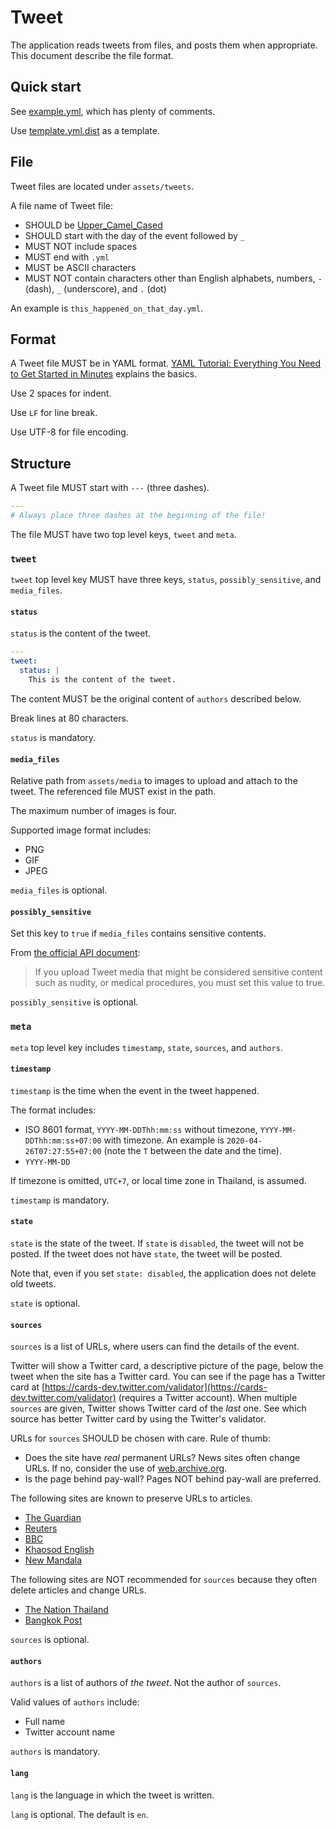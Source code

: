 # Tweet

The application reads tweets from files, and posts them when appropriate. This
document describe the file format.

<!-- toc -->

## Quick start

See [example.yml](../assets/tweets/example.yml), which has plenty of comments.

Use [template.yml.dist](../assets/tweets/template.yml.dist) as a template.

## File

Tweet files are located under `assets/tweets`.

A file name of Tweet file:

- SHOULD be [Upper_Camel_Cased](https://en.wikipedia.org/wiki/Camel_case)
- SHOULD start with the day of the event followed by `_`
- MUST NOT include spaces
- MUST end with `.yml`
- MUST be ASCII characters
- MUST NOT contain characters other than English alphabets, numbers, `-`
  (dash), `_` (underscore), and `.` (dot)

An example is `this_happened_on_that_day.yml`.

## Format

A Tweet file MUST be in YAML format. [YAML Tutorial: Everything You Need to
Get Started in Minutes](https://rollout.io/blog/yaml-tutorial-everything-you-need-get-started/)
explains the basics.

Use 2 spaces for indent.

Use `LF` for line break.

Use UTF-8 for file encoding.

## Structure

A Tweet file MUST start with `---` (three dashes).

```yaml
---
# Always place three dashes at the beginning of the file!
```

The file MUST have two top level keys, `tweet` and `meta`.

### `tweet`

`tweet` top level key MUST have three keys, `status`, `possibly_sensitive`,
and `media_files`.

#### `status`

`status` is the content of the tweet.

```yaml
---
tweet:
  status: |
    This is the content of the tweet.
```

The content MUST be the original content of `authors` described below.

Break lines at 80 characters.

`status` is mandatory.

#### `media_files`

Relative path from `assets/media` to images to upload and attach to the tweet.
The referenced file MUST exist in the path.

The maximum number of images is four.

Supported image format includes:

- PNG
- GIF
- JPEG

`media_files` is optional.

#### `possibly_sensitive`

Set this key to `true` if `media_files` contains sensitive contents.

From [the official API document](https://developer.twitter.com/en/docs/tweets/post-and-engage/api-reference/post-statuses-update):

> If you upload Tweet media that might be considered sensitive content such as
> nudity, or medical procedures, you must set this value to true.

`possibly_sensitive` is optional.

### `meta`

`meta` top level key includes `timestamp`, `state`, `sources`, and `authors`.

#### `timestamp`

`timestamp` is the time when the event in the tweet happened.

The format includes:

- ISO 8601 format, `YYYY-MM-DDThh:mm:ss` without timezone,
  `YYYY-MM-DDThh:mm:ss+07:00` with timezone. An example is
  `2020-04-26T07:27:55+07:00` (note the `T` between the date and the time).
- `YYYY-MM-DD`

If timezone is omitted, `UTC+7`, or local time zone in Thailand,  is assumed.

`timestamp` is mandatory.

#### `state`

`state` is the state of the tweet. If `state` is `disabled`, the tweet will
not be posted. If the tweet does not have `state`, the tweet will be posted.

Note that, even if you set `state: disabled`, the application does not delete
old tweets.

`state` is optional.

#### `sources`

`sources` is a list of URLs, where users can find the details of the event.

Twitter will show a Twitter card, a descriptive picture of the page, below the
tweet when the site has a Twitter card. You can see if the page has a Twitter
card at [https://cards-dev.twitter.com/validator](https://cards-dev.twitter.com/validator)
(requires a Twitter account). When multiple `sources` are given, Twitter shows
Twitter card of the _last_ one. See which source has better Twitter card by
using the Twitter's validator.

URLs for `sources` SHOULD be chosen with care. Rule of thumb:

- Does the site have _real_ permanent URLs? News sites often change URLs. If
  no, consider the use of [web.archive.org](http://web.archive.org/).
- Is the page behind pay-wall? Pages NOT behind pay-wall are preferred.

The following sites are known to preserve URLs to articles.

- [The Guardian](https://www.theguardian.com/)
- [Reuters](https://www.reuters.com/)
- [BBC](https://www.bbc.com/)
- [Khaosod English](https://www.khaosodenglish.com/)
- [New Mandala](https://www.newmandala.org/)

The following sites are NOT recommended for `sources` because they often
delete articles and change URLs.

- [The Nation Thailand](https://www.nationthailand.com/)
- [Bangkok Post](https://www.bangkokpost.com/)

`sources` is optional.

#### `authors`

`authors` is a list of authors of _the tweet_. Not the author of `sources`.

Valid values of `authors` include:

- Full name
- Twitter account name

`authors` is mandatory.

#### `lang`

`lang` is the language in which the tweet is written.

`lang` is optional. The default is `en`.
